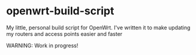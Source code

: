 # openwrt-build-script

My little, personal build script for OpenWrt. I've written it to make updating my routers and access points easier and faster

WARNING: Work in progress!
